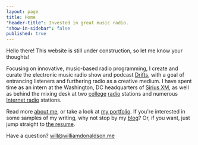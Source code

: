 ```yaml
---
layout: page
title: Home
"header-title": Invested in great music radio.
"show-in-sidebar": false
published: true
---
```


<p class="message">Hello there! This website is still under construction, so let me know your thoughts!</p>

Focusing on innovative, music-based radio programming, I create and curate the electronic music radio show and podcast [Drifts](http://drifts.fm/), with a goal of entrancing listeners and furthering radio as a creative medium. I have spent time as an intern at the Washington, DC headquarters of [Sirius XM](http://www.siriusxm.com), as well as behind the mixing desk at two [college](http://whrwfm.org) [radio](http://wfnp.org) stations and numerous [Internet radio](http://rwd.fm) stations.

Read more [about me](/about/), or take a look at [my portfolio](/portfolio/). If you're interested in some samples of my writing, why not stop by my [blog](/posts/)? Or, if you want, just jump straight to [the resume](/resume/).

Have a question? [will@williamdonaldson.me](mailto:will@williamdonaldson.me)